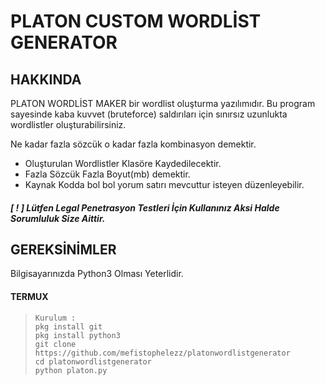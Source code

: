# PLATON CUSTOM WORDLİST GENERATOR


## HAKKINDA

PLATON WORDLİST MAKER bir wordlist oluşturma yazılımıdır.
Bu program sayesinde kaba kuvvet (bruteforce) saldırıları
için sınırsız uzunlukta wordlistler oluşturabilirsiniz.

Ne kadar fazla sözcük o kadar fazla kombinasyon demektir.

- Oluşturulan Wordlistler Klasöre Kaydedilecektir.
- Fazla Sözcük Fazla Boyut(mb) demektir.
- Kaynak Kodda bol bol yorum satırı mevcuttur isteyen düzenleyebilir.

#####  [ ! ] Lütfen Legal Penetrasyon Testleri İçin Kullanınız Aksi Halde Sorumluluk Size Aittir.

## GEREKSİNİMLER
Bilgisayarınızda Python3 Olması Yeterlidir.

#### TERMUX
> ```
> Kurulum : 
> pkg install git
> pkg install python3
> git clone https://github.com/mefistophelezz/platonwordlistgenerator
> cd platonwordlistgenerator
> python platon.py
> ```

